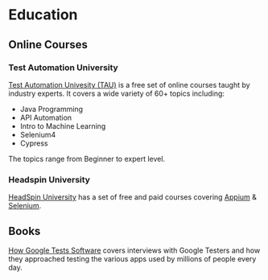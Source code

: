 # Education

## Online Courses
### Test Automation University
[Test Automation Univesity (TAU)](https://testautomationu.applitools.com/) is a free set of online courses taught by industry experts. It covers a wide variety of 60+ topics including:
- Java Programming
- API Automation
- Intro to Machine Learning
- Selenium4
- Cypress

The topics range from Beginner to expert level.

### Headspin University
[HeadSpin University](https://www.headspin.io/university/home) has a set of free and paid courses covering [Appium](https://appium.io) & [Selenium](https://www.selenium.dev/).

## Books
[How Google Tests Software](https://www.amazon.com/Google-Tests-Software-James-Whittaker/dp/0321803027) covers interviews with Google Testers and how they approached testing the various apps used by millions of people every day.
